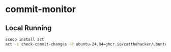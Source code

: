 # commit-monitor

## Local Running

```bash
scoop install act
act -i check-commit-changes -P ubuntu-24.04=ghcr.io/catthehacker/ubuntu:act-24.04
```

